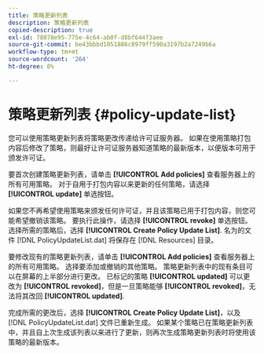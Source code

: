 ```yaml
---
title: 策略更新列表
description: 策略更新列表
copied-description: true
exl-id: 78078e95-775e-4c64-ab0f-d8bf644f3aee
source-git-commit: be43bbbd1051886c8979ff590a3197b2a7249b6a
workflow-type: tm+mt
source-wordcount: '264'
ht-degree: 0%

---
```


# 策略更新列表 {#policy-update-list}

您可以使用策略更新列表将策略更改传递给许可证服务器。 如果在使用策略打包内容后修改了策略，则最好让许可证服务器知道策略的最新版本，以便版本可用于颁发许可证。

要首次创建策略更新列表，请单击 **[!UICONTROL Add policies]** 查看服务器上的所有可用策略。 对于自用于打包内容以来更新的任何策略，请选择 **[!UICONTROL update]** 单选按钮。

如果您不再希望使用策略来颁发任何许可证，并且该策略已用于打包内容，则您可能希望撤销该策略。 要执行此操作，请选择 **[!UICONTROL revoke]** 单选按钮。 选择所需的策略后，选择 **[!UICONTROL Create Policy Update List]**. 名为的文件 [!DNL PolicyUpdateList.dat] 将保存在 [!DNL Resources] 目录。

要修改现有的策略更新列表，请单击 **[!UICONTROL Add policies]** 查看服务器上的所有可用策略。 选择要添加或撤销的其他策略。 策略更新列表中的现有条目可以在屏幕的上半部分进行更改。 已标记的策略 **[!UICONTROL updated]** 可以更改为 **[!UICONTROL revoked]**，但是一旦策略能够 **[!UICONTROL revoked]**，无法将其改回 **[!UICONTROL updated]**.

完成所需的更改后，选择 **[!UICONTROL Create Policy Update List]**，以及 [!DNL PolicyUpdateList.dat] 文件已重新生成。 如果某个策略已在策略更新列表中，并且自上次生成该列表以来进行了更新，则再次生成策略更新列表时将使用该策略的最新版本。
